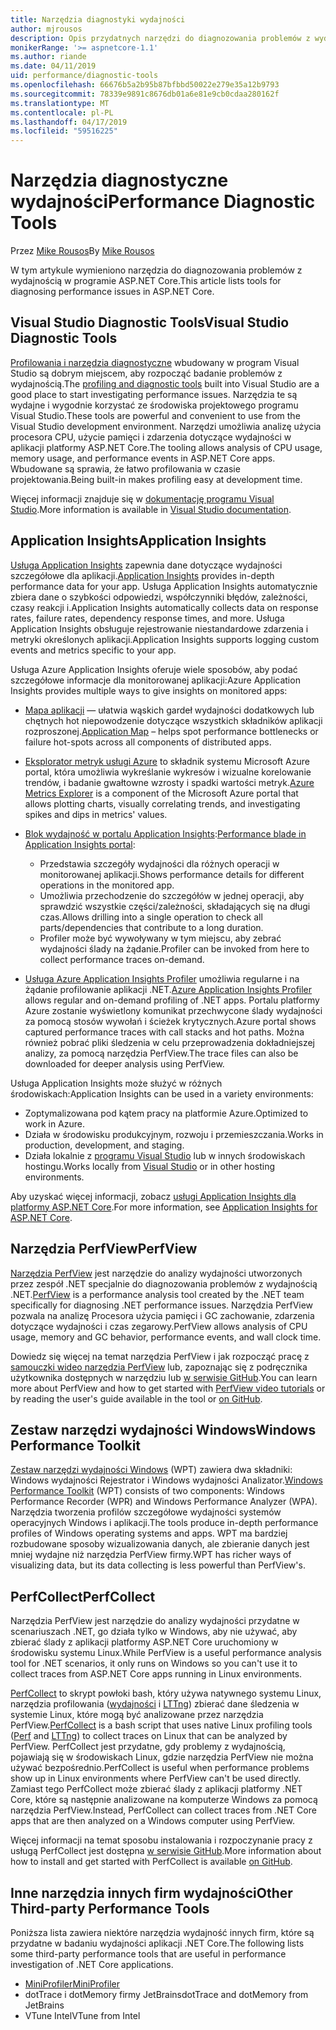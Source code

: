 ```yaml
---
title: Narzędzia diagnostyki wydajności
author: mjrousos
description: Opis przydatnych narzędzi do diagnozowania problemów z wydajnością w aplikacji platformy ASP.NET Core.
monikerRange: '>= aspnetcore-1.1'
ms.author: riande
ms.date: 04/11/2019
uid: performance/diagnostic-tools
ms.openlocfilehash: 66676b5a2b95b87bfbbd50022e279e35a12b9793
ms.sourcegitcommit: 78339e9891c8676db01a6e81e9cb0cdaa280162f
ms.translationtype: MT
ms.contentlocale: pl-PL
ms.lasthandoff: 04/17/2019
ms.locfileid: "59516225"
---
```

# <a name="performance-diagnostic-tools"></a><span data-ttu-id="0b6be-103">Narzędzia diagnostyczne wydajności</span><span class="sxs-lookup"><span data-stu-id="0b6be-103">Performance Diagnostic Tools</span></span>

<span data-ttu-id="0b6be-104">Przez [Mike Rousos](https://github.com/mjrousos)</span><span class="sxs-lookup"><span data-stu-id="0b6be-104">By [Mike Rousos](https://github.com/mjrousos)</span></span>

<span data-ttu-id="0b6be-105">W tym artykule wymieniono narzędzia do diagnozowania problemów z wydajnością w programie ASP.NET Core.</span><span class="sxs-lookup"><span data-stu-id="0b6be-105">This article lists tools for diagnosing performance issues in ASP.NET Core.</span></span>

## <a name="visual-studio-diagnostic-tools"></a><span data-ttu-id="0b6be-106">Visual Studio Diagnostic Tools</span><span class="sxs-lookup"><span data-stu-id="0b6be-106">Visual Studio Diagnostic Tools</span></span>

<span data-ttu-id="0b6be-107">[Profilowania i narzędzia diagnostyczne](/visualstudio/profiling) wbudowany w program Visual Studio są dobrym miejscem, aby rozpocząć badanie problemów z wydajnością.</span><span class="sxs-lookup"><span data-stu-id="0b6be-107">The [profiling and diagnostic tools](/visualstudio/profiling) built into Visual Studio are a good place to start investigating performance issues.</span></span> <span data-ttu-id="0b6be-108">Narzędzia te są wydajne i wygodnie korzystać ze środowiska projektowego programu Visual Studio.</span><span class="sxs-lookup"><span data-stu-id="0b6be-108">These tools are powerful and convenient to use from the Visual Studio development environment.</span></span> <span data-ttu-id="0b6be-109">Narzędzi umożliwia analizę użycia procesora CPU, użycie pamięci i zdarzenia dotyczące wydajności w aplikacji platformy ASP.NET Core.</span><span class="sxs-lookup"><span data-stu-id="0b6be-109">The tooling allows analysis of CPU usage, memory usage, and performance events in ASP.NET Core apps.</span></span> <span data-ttu-id="0b6be-110">Wbudowane są sprawia, że łatwo profilowania w czasie projektowania.</span><span class="sxs-lookup"><span data-stu-id="0b6be-110">Being built-in makes profiling easy at development time.</span></span>

<span data-ttu-id="0b6be-111">Więcej informacji znajduje się w [dokumentację programu Visual Studio](/visualstudio/profiling/profiling-overview).</span><span class="sxs-lookup"><span data-stu-id="0b6be-111">More information is available in [Visual Studio documentation](/visualstudio/profiling/profiling-overview).</span></span>

## <a name="application-insights"></a><span data-ttu-id="0b6be-112">Application Insights</span><span class="sxs-lookup"><span data-stu-id="0b6be-112">Application Insights</span></span>

<span data-ttu-id="0b6be-113">[Usługa Application Insights](/azure/application-insights/app-insights-overview) zapewnia dane dotyczące wydajności szczegółowe dla aplikacji.</span><span class="sxs-lookup"><span data-stu-id="0b6be-113">[Application Insights](/azure/application-insights/app-insights-overview) provides in-depth performance data for your app.</span></span> <span data-ttu-id="0b6be-114">Usługa Application Insights automatycznie zbiera dane o szybkości odpowiedzi, współczynniki błędów, zależności, czasy reakcji i.</span><span class="sxs-lookup"><span data-stu-id="0b6be-114">Application Insights automatically collects data on response rates, failure rates, dependency response times, and more.</span></span> <span data-ttu-id="0b6be-115">Usługa Application Insights obsługuje rejestrowanie niestandardowe zdarzenia i metryki określonych aplikacji.</span><span class="sxs-lookup"><span data-stu-id="0b6be-115">Application Insights supports logging custom events and metrics specific to your app.</span></span>

<span data-ttu-id="0b6be-116">Usługa Azure Application Insights oferuje wiele sposobów, aby podać szczegółowe informacje dla monitorowanej aplikacji:</span><span class="sxs-lookup"><span data-stu-id="0b6be-116">Azure Application Insights provides multiple ways to give insights on monitored apps:</span></span>

- <span data-ttu-id="0b6be-117">[Mapa aplikacji](/azure/application-insights/app-insights-app-map) — ułatwia wąskich gardeł wydajności dodatkowych lub chętnych hot niepowodzenie dotyczące wszystkich składników aplikacji rozproszonej.</span><span class="sxs-lookup"><span data-stu-id="0b6be-117">[Application Map](/azure/application-insights/app-insights-app-map) – helps spot performance bottlenecks or failure hot-spots across all components of distributed apps.</span></span>
- <span data-ttu-id="0b6be-118">[Eksplorator metryk usługi Azure](/azure/azure-monitor/platform/metrics-getting-started) to składnik systemu Microsoft Azure portal, która umożliwia wykreślanie wykresów i wizualne korelowanie trendów, i badanie gwałtowne wzrosty i spadki wartości metryk.</span><span class="sxs-lookup"><span data-stu-id="0b6be-118">[Azure Metrics Explorer](/azure/azure-monitor/platform/metrics-getting-started) is a component of the Microsoft Azure portal that allows plotting charts, visually correlating trends, and investigating spikes and dips in metrics' values.</span></span>
- <span data-ttu-id="0b6be-119">[Blok wydajność w portalu Application Insights](/azure/application-insights/app-insights-tutorial-performance):</span><span class="sxs-lookup"><span data-stu-id="0b6be-119">[Performance blade in Application Insights portal](/azure/application-insights/app-insights-tutorial-performance):</span></span>

  - <span data-ttu-id="0b6be-120">Przedstawia szczegóły wydajności dla różnych operacji w monitorowanej aplikacji.</span><span class="sxs-lookup"><span data-stu-id="0b6be-120">Shows performance details for different operations in the monitored app.</span></span>
  - <span data-ttu-id="0b6be-121">Umożliwia przechodzenie do szczegółów w jednej operacji, aby sprawdzić wszystkie części/zależności, składających się na długi czas.</span><span class="sxs-lookup"><span data-stu-id="0b6be-121">Allows drilling into a single operation to check all parts/dependencies that contribute to a long duration.</span></span>
  - <span data-ttu-id="0b6be-122">Profiler może być wywoływany w tym miejscu, aby zebrać wydajności ślady na żądanie.</span><span class="sxs-lookup"><span data-stu-id="0b6be-122">Profiler can be invoked from here to collect performance traces on-demand.</span></span>

- <span data-ttu-id="0b6be-123">[Usługa Azure Application Insights Profiler](/azure/azure-monitor/app/profiler) umożliwia regularne i na żądanie profilowanie aplikacji .NET.</span><span class="sxs-lookup"><span data-stu-id="0b6be-123">[Azure Application Insights Profiler](/azure/azure-monitor/app/profiler) allows regular and on-demand profiling of .NET apps.</span></span>  <span data-ttu-id="0b6be-124">Portalu platformy Azure zostanie wyświetlony komunikat przechwycone ślady wydajności za pomocą stosów wywołań i ścieżek krytycznych.</span><span class="sxs-lookup"><span data-stu-id="0b6be-124">Azure portal shows captured performance traces with call stacks and hot paths.</span></span> <span data-ttu-id="0b6be-125">Można również pobrać pliki śledzenia w celu przeprowadzenia dokładniejszej analizy, za pomocą narzędzia PerfView.</span><span class="sxs-lookup"><span data-stu-id="0b6be-125">The trace files can also be downloaded for deeper analysis using PerfView.</span></span>

<span data-ttu-id="0b6be-126">Usługa Application Insights może służyć w różnych środowiskach:</span><span class="sxs-lookup"><span data-stu-id="0b6be-126">Application Insights can be used in a variety environments:</span></span>

- <span data-ttu-id="0b6be-127">Zoptymalizowana pod kątem pracy na platformie Azure.</span><span class="sxs-lookup"><span data-stu-id="0b6be-127">Optimized to work in Azure.</span></span>
- <span data-ttu-id="0b6be-128">Działa w środowisku produkcyjnym, rozwoju i przemieszczania.</span><span class="sxs-lookup"><span data-stu-id="0b6be-128">Works in production, development, and staging.</span></span>
- <span data-ttu-id="0b6be-129">Działa lokalnie z [programu Visual Studio](/azure/application-insights/app-insights-visual-studio) lub w innych środowiskach hostingu.</span><span class="sxs-lookup"><span data-stu-id="0b6be-129">Works locally from [Visual Studio](/azure/application-insights/app-insights-visual-studio) or in other hosting environments.</span></span>

<span data-ttu-id="0b6be-130">Aby uzyskać więcej informacji, zobacz [usługi Application Insights dla platformy ASP.NET Core](/azure/application-insights/app-insights-asp-net-core).</span><span class="sxs-lookup"><span data-stu-id="0b6be-130">For more information, see [Application Insights for ASP.NET Core](/azure/application-insights/app-insights-asp-net-core).</span></span>

## <a name="perfview"></a><span data-ttu-id="0b6be-131">Narzędzia PerfView</span><span class="sxs-lookup"><span data-stu-id="0b6be-131">PerfView</span></span>

<span data-ttu-id="0b6be-132">[Narzędzia PerfView](https://github.com/Microsoft/perfview) jest narzędzie do analizy wydajności utworzonych przez zespół .NET specjalnie do diagnozowania problemów z wydajnością .NET.</span><span class="sxs-lookup"><span data-stu-id="0b6be-132">[PerfView](https://github.com/Microsoft/perfview) is a performance analysis tool created by the .NET team specifically for diagnosing .NET performance issues.</span></span> <span data-ttu-id="0b6be-133">Narzędzia PerfView pozwala na analizę Procesora użycia pamięci i GC zachowanie, zdarzenia dotyczące wydajności i czas zegarowy.</span><span class="sxs-lookup"><span data-stu-id="0b6be-133">PerfView allows analysis of CPU usage, memory and GC behavior, performance events, and wall clock time.</span></span>

<span data-ttu-id="0b6be-134">Dowiedz się więcej na temat narzędzia PerfView i jak rozpocząć pracę z [samouczki wideo narzędzia PerfView](http://channel9.msdn.com/Series/PerfView-Tutorial) lub, zapoznając się z podręcznika użytkownika dostępnych w narzędziu lub [w serwisie GitHub](https://github.com/Microsoft/perfview).</span><span class="sxs-lookup"><span data-stu-id="0b6be-134">You can learn more about PerfView and how to get started with [PerfView video tutorials](http://channel9.msdn.com/Series/PerfView-Tutorial) or by reading the user's guide available in the tool or [on GitHub](https://github.com/Microsoft/perfview).</span></span>

## <a name="windows-performance-toolkit"></a><span data-ttu-id="0b6be-135">Zestaw narzędzi wydajności Windows</span><span class="sxs-lookup"><span data-stu-id="0b6be-135">Windows Performance Toolkit</span></span>

<span data-ttu-id="0b6be-136">[Zestaw narzędzi wydajności Windows](/windows-hardware/test/wpt/) (WPT) zawiera dwa składniki: Windows wydajności Rejestrator i Windows wydajności Analizator.</span><span class="sxs-lookup"><span data-stu-id="0b6be-136">[Windows Performance Toolkit](/windows-hardware/test/wpt/) (WPT) consists of two components: Windows Performance Recorder (WPR) and Windows Performance Analyzer (WPA).</span></span> <span data-ttu-id="0b6be-137">Narzędzia tworzenia profilów szczegółowe wydajności systemów operacyjnych Windows i aplikacji.</span><span class="sxs-lookup"><span data-stu-id="0b6be-137">The tools produce in-depth performance profiles of Windows operating systems and apps.</span></span> <span data-ttu-id="0b6be-138">WPT ma bardziej rozbudowane sposoby wizualizowania danych, ale zbieranie danych jest mniej wydajne niż narzędzia PerfView firmy.</span><span class="sxs-lookup"><span data-stu-id="0b6be-138">WPT has richer ways of visualizing data, but its data collecting is less powerful than PerfView's.</span></span>

## <a name="perfcollect"></a><span data-ttu-id="0b6be-139">PerfCollect</span><span class="sxs-lookup"><span data-stu-id="0b6be-139">PerfCollect</span></span>

<span data-ttu-id="0b6be-140">Narzędzia PerfView jest narzędzie do analizy wydajności przydatne w scenariuszach .NET, go działa tylko w Windows, aby nie używać, aby zbierać ślady z aplikacji platformy ASP.NET Core uruchomiony w środowisku systemu Linux.</span><span class="sxs-lookup"><span data-stu-id="0b6be-140">While PerfView is a useful performance analysis tool for .NET scenarios, it only runs on Windows so you can't use it to collect traces from ASP.NET Core apps running in Linux environments.</span></span>

<span data-ttu-id="0b6be-141">[PerfCollect](https://github.com/dotnet/coreclr/blob/master/Documentation/project-docs/linux-performance-tracing.md) to skrypt powłoki bash, który używa natywnego systemu Linux, narzędzia profilowania ([wydajności](https://perf.wiki.kernel.org/index.php/Main_Page) i [LTTng](https://lttng.org/)) zbierać dane śledzenia w systemie Linux, które mogą być analizowane przez narzędzia PerfView.</span><span class="sxs-lookup"><span data-stu-id="0b6be-141">[PerfCollect](https://github.com/dotnet/coreclr/blob/master/Documentation/project-docs/linux-performance-tracing.md) is a bash script that uses native Linux profiling tools ([Perf](https://perf.wiki.kernel.org/index.php/Main_Page) and [LTTng](https://lttng.org/)) to collect traces on Linux that can be analyzed by PerfView.</span></span> <span data-ttu-id="0b6be-142">PerfCollect jest przydatne, gdy problemy z wydajnością, pojawiają się w środowiskach Linux, gdzie narzędzia PerfView nie można używać bezpośrednio.</span><span class="sxs-lookup"><span data-stu-id="0b6be-142">PerfCollect is useful when performance problems show up in Linux environments where PerfView can't be used directly.</span></span> <span data-ttu-id="0b6be-143">Zamiast tego PerfCollect może zbierać ślady z aplikacji platformy .NET Core, które są następnie analizowane na komputerze Windows za pomocą narzędzia PerfView.</span><span class="sxs-lookup"><span data-stu-id="0b6be-143">Instead, PerfCollect can collect traces from .NET Core apps that are then analyzed on a Windows computer using PerfView.</span></span>

<span data-ttu-id="0b6be-144">Więcej informacji na temat sposobu instalowania i rozpoczynanie pracy z usługą PerfCollect jest dostępna [w serwisie GitHub](https://github.com/dotnet/coreclr/blob/master/Documentation/project-docs/linux-performance-tracing.md).</span><span class="sxs-lookup"><span data-stu-id="0b6be-144">More information about how to install and get started with PerfCollect is available [on GitHub](https://github.com/dotnet/coreclr/blob/master/Documentation/project-docs/linux-performance-tracing.md).</span></span>

## <a name="other-third-party-performance-tools"></a><span data-ttu-id="0b6be-145">Inne narzędzia innych firm wydajności</span><span class="sxs-lookup"><span data-stu-id="0b6be-145">Other Third-party Performance Tools</span></span>

<span data-ttu-id="0b6be-146">Poniższa lista zawiera niektóre narzędzia wydajność innych firm, które są przydatne w badaniu wydajności aplikacji .NET Core.</span><span class="sxs-lookup"><span data-stu-id="0b6be-146">The following lists some third-party performance tools that are useful in performance investigation of .NET Core applications.</span></span>

- [<span data-ttu-id="0b6be-147">MiniProfiler</span><span class="sxs-lookup"><span data-stu-id="0b6be-147">MiniProfiler</span></span>](https://miniprofiler.com/)
- <span data-ttu-id="0b6be-148">dotTrace i dotMemory firmy JetBrains</span><span class="sxs-lookup"><span data-stu-id="0b6be-148">dotTrace and dotMemory from JetBrains</span></span>
- <span data-ttu-id="0b6be-149">VTune Intel</span><span class="sxs-lookup"><span data-stu-id="0b6be-149">VTune from Intel</span></span>
